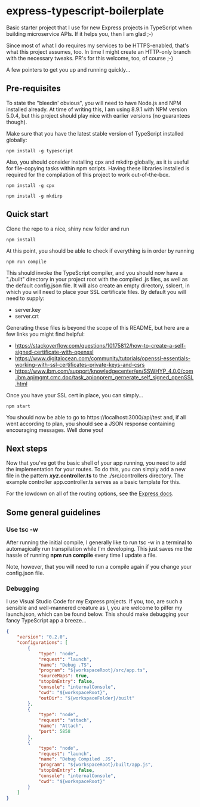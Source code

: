 # express-typescript-boilerplate

Basic starter project that I use for new Express projects in TypeScript when building microservice APIs. If it helps you, then I am glad ;-)

Since most of what I do requires my services to be HTTPS-enabled, that's what this project assumes, too. In time I might create an HTTP-only branch with the necessary tweaks. PR's for this welcome, too, of course ;-)

A few pointers to get you up and running quickly...

## Pre-requisites

To state the "bleedin' obvious", you will need to have Node.js and NPM installed already. At time of writing this, I am using 8.9.1 with NPM version 5.0.4, but this project should play nice with earlier versions (no guarantees though).

Make sure that you have the latest stable version of TypeScript installed globally:

```
npm install -g typescript
```

Also, you should consider installing cpx and mkdirp globally, as it is useful for file-copying tasks within npm scripts. Having these libraries installed is required for the compilation of this project to work out-of-the-box.

```
npm install -g cpx
```

```
npm install -g mkdirp
```

## Quick start

Clone the repo to a nice, shiny new folder and run 

```
npm install
```

At this point, you should be able to check if everything is in order by running

```
npm run compile
```

This should invoke the TypeScript compiler, and you should now have a "./built" directory in your project root with the compiled .js files, as well as the default config.json file. It will also create an empty directory, sslcert, in which you will need to place your SSL certificate files. By default you will need to supply:

- server.key
- server.crt

Generating these files is beyond the scope of this README, but here are a few links you might find helpful:

- https://stackoverflow.com/questions/10175812/how-to-create-a-self-signed-certificate-with-openssl
- https://www.digitalocean.com/community/tutorials/openssl-essentials-working-with-ssl-certificates-private-keys-and-csrs
- https://www.ibm.com/support/knowledgecenter/en/SSWHYP_4.0.0/com.ibm.apimgmt.cmc.doc/task_apionprem_gernerate_self_signed_openSSL.html

Once you have your SSL cert in place, you can simply...

```
npm start
```

You should now be able to go to https://localhost:3000/api/test and, if all went according to plan, you should see a JSON response containing encouraging messages. Well done you!

## Next steps

Now that you've got the basic shell of your app running, you need to add the implementation for your routes. To do this, you can simply add a new file in the pattern ***xyz*.controller.ts** to the ./src/controllers directory. The example controller app.controller.ts serves as a basic template for this.

For the lowdown on all of the routing options, see the [Express docs](http://expressjs.com/en/4x/api.html#app.get.method).

## Some general guidelines

### Use tsc -w

After running the initial compile, I generally like to run tsc -w in a terminal to automagically run transpilation while I'm developing. This just saves me the hassle of running **npm run compile** every time I update a file.

Note, however, that  you will need to run a compile again if you change your config.json file. 

### Debugging

I use Visual Studio Code for my Express projects. If you, too, are such a sensible and well-mannered creature as I, you are welcome to pilfer my launch.json, which can be found below. This should make debugging your fancy TypeScript app a breeze...

```json
{
    "version": "0.2.0",
    "configurations": [
        {
            "type": "node",
            "request": "launch",
            "name": "Debug .TS",
            "program": "${workspaceRoot}/src/app.ts",            
            "sourceMaps": true,
            "stopOnEntry": false,
            "console": "internalConsole",
            "cwd": "${workspaceRoot}",
            "outDir": "${workspaceFolder}/built"
        },
        {
            "type": "node",
            "request": "attach",
            "name": "Attach",
            "port": 5858
        },
        {
            "type": "node",
            "request": "launch",
            "name": "Debug Compiled .JS",
            "program": "${workspaceRoot}/built/app.js",
            "stopOnEntry": false,
            "console": "internalConsole",
            "cwd": "${workspaceRoot}"
        }
    ]
}
```